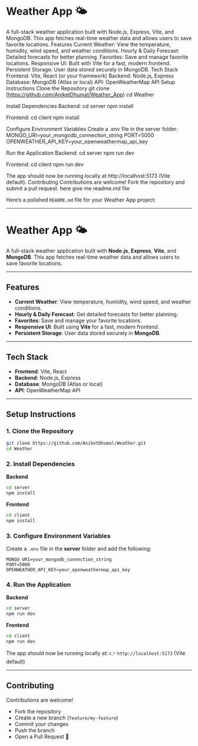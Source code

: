 # Weather App 🌤️

A full-stack weather application built with Node.js, Express, Vite, and MongoDB. This app fetches real-time weather data and allows users to save favorite locations.
Features
Current Weather: View the temperature, humidity, wind speed, and weather conditions.
Hourly \& Daily Forecast: Detailed forecasts for better planning.
Favorites: Save and manage favorite locations.
Responsive UI: Built with Vite for a fast, modern frontend.
Persistent Storage: User data stored securely in MongoDB.
Tech Stack
Frontend: Vite, React (or your framework)
Backend: Node.js, Express
Database: MongoDB (Atlas or local)
API: OpenWeatherMap API
Setup Instructions
Clone the Repository
git clone [https://github.com/AniketDhumal/Weather_App)
cd Weather

Install Dependencies
Backend:
cd server
npm install

Frontend:
cd client
npm install

Configure Environment Variables
Create a .env file in the server folder:
MONGO_URI=your_mongodb_connection_string
PORT=5000
OPENWEATHER_API_KEY=your_openweathermap_api_key

Run the Application
Backend:
cd server
npm run dev

Frontend:
cd client
npm run dev

The app should now be running locally at http://localhost:5173 (Vite default).
Contributing
Contributions are welcome! Fork the repository and submit a pull request. here give me readme.md file

Here’s a polished `README.md` file for your Weather App project:

***

# Weather App 🌤️

A full-stack weather application built with **Node.js**, **Express**, **Vite**, and **MongoDB**.
This app fetches real-time weather data and allows users to save favorite locations.

***

## Features

- **Current Weather**: View temperature, humidity, wind speed, and weather conditions.
- **Hourly \& Daily Forecast**: Get detailed forecasts for better planning.
- **Favorites**: Save and manage your favorite locations.
- **Responsive UI**: Built using **Vite** for a fast, modern frontend.
- **Persistent Storage**: User data stored securely in **MongoDB**.

***

## Tech Stack

- **Frontend**: Vite, React
- **Backend**: Node.js, Express
- **Database**: MongoDB (Atlas or local)
- **API**: OpenWeatherMap API

***

## Setup Instructions

### 1. Clone the Repository

```bash
git clone https://github.com/AniketDhumal/Weather.git
cd Weather
```


### 2. Install Dependencies

**Backend**

```bash
cd server
npm install
```

**Frontend**

```bash
cd client
npm install
```


### 3. Configure Environment Variables

Create a `.env` file in the **server** folder and add the following:

```env
MONGO_URI=your_mongodb_connection_string
PORT=5000
OPENWEATHER_API_KEY=your_openweathermap_api_key
```


### 4. Run the Application

**Backend**

```bash
cd server
npm run dev
```

**Frontend**

```bash
cd client
npm run dev
```

The app should now be running locally at:
👉 `http://localhost:5173` (Vite default)

***

## Contributing

Contributions are welcome!

- Fork the repository
- Create a new branch (`feature/my-feature`)
- Commit your changes
- Push the branch
- Open a Pull Request 🚀

